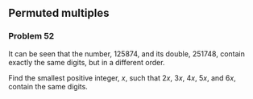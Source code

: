 ﻿## Permuted multiples
### Problem 52

It can be seen that the number, 125874, and its double, 251748, contain exactly the same digits, but in a different order.

Find the smallest positive integer, $x$, such that $2x$, $3x$, $4x$, $5x$, and $6x$, contain the same digits.
